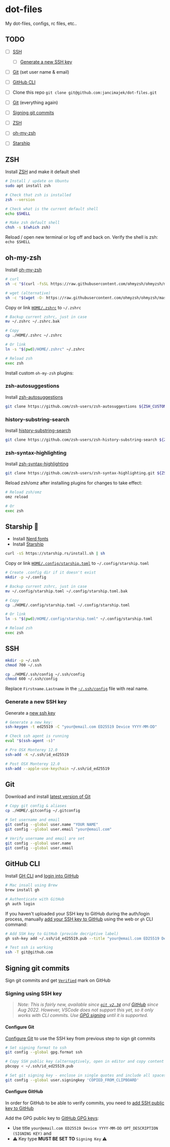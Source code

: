 # dot-files
My dot-files, configs, rc files, etc..

## TODO

- [ ] [SSH](#ssh)
  - [ ] [Generate a new SSH key](#generate-a-new-ssh-key)
- [ ] [Git](#git) (set user name & email)
- [ ] [GitHub CLI](#github-cli)
- [ ] Clone this repo `git clone git@github.com:jancimajek/dot-files.git`
- [ ] [Git](#git) (everything again)
- [ ] [Signing git commits](#signing-git-commits)
- [ ] [ZSH](#zsh)
- [ ] [oh-my-zsh](#oh-my-zsh)
- [ ] [Starship](#starship-🚀)


## ZSH

Install [ZSH](https://github.com/ohmyzsh/ohmyzsh/wiki/Installing-ZSH) and make it default shell

```bash
# Install / update on Ubuntu
sudo apt install zsh

# Check that zsh is installed
zsh --version

# Check what is the current default shell
echo $SHELL

# Make zsh default shell
chsh -s $(which zsh)
```

Reload / open new terminal or log off and back on. Verify the shell is zsh: `echo $SHELL`

## oh-my-zsh
Install [oh-my-zsh](https://github.com/ohmyzsh/ohmyzsh/wiki)

```bash
# curl
sh -c "$(curl -fsSL https://raw.githubusercontent.com/ohmyzsh/ohmyzsh/master/tools/install.sh)"

# wget (alternative)
sh -c "$(wget -O- https://raw.githubusercontent.com/ohmyzsh/ohmyzsh/master/tools/install.sh)"
```

Copy or link [`HOME/.zshrc`](HOME/.zshrc) to `~/.zshrc`

```bash
# Backup current zshrc, just in case
mv ~/.zshrc ~/.zshrc.bak

# Copy
cp ./HOME/.zshrc ~/.zshrc

# Or link
ln -s "$(pwd)/HOME/.zshrc" ~/.zshrc

# Reload zsh
exec zsh
```

Install custom `oh-my-zsh` plugins:

### zsh-autosuggestions

Install [zsh-autosuggestions](https://github.com/zsh-users/zsh-autosuggestions/blob/master/INSTALL.md#oh-my-zsh)

```bash
git clone https://github.com/zsh-users/zsh-autosuggestions ${ZSH_CUSTOM:-~/.oh-my-zsh/custom}/plugins/zsh-autosuggestions
```

### history-substring-search

Install [history-substring-search](https://github.com/zsh-users/zsh-history-substring-search#install)

```bash
git clone https://github.com/zsh-users/zsh-history-substring-search ${ZSH_CUSTOM:-~/.oh-my-zsh/custom}/plugins/zsh-history-substring-search
```

### zsh-syntax-highlighting

Install [zsh-syntax-highlighting](https://github.com/zsh-users/zsh-syntax-highlighting/blob/master/INSTALL.md#oh-my-zsh)

```bash
git clone https://github.com/zsh-users/zsh-syntax-highlighting.git ${ZSH_CUSTOM:-~/.oh-my-zsh/custom}/plugins/zsh-syntax-highlighting
```

Reload zsh/omz after installing plugins for changes to take effect:

```bash
# Reload zsh/omz
omz reload

# Or
exec zsh
```

## Starship 🚀

- Install [Nerd fonts](https://www.nerdfonts.com/)
- Install [Starship](https://starship.rs/#install-latest-version)

```bash
curl -sS https://starship.rs/install.sh | sh
```

Copy or link [`HOME/.config/starship.toml`](HOME/.config/starship.toml) to `~/.config/starship.toml`

```bash
# Create .config dir if it doesn't exist
mkdir -p ~/.config

# Backup current zshrc, just in case
mv ~/.config/starship.toml ~/.config/starship.toml.bak

# Copy
cp ./HOME/.config/starship.toml ~/.config/starship.toml

# Or link
ln -s "$(pwd)/HOME/.config/starship.toml" ~/.config/starship.toml

# Reload zsh
exec zsh
```

## SSH

```bash
mkdir -p ~/.ssh
chmod 700 ~/.ssh

cp ./HOME/.ssh/config ~/.ssh/config
chmod 600 ~/.ssh/config
```

Replace `Firstname.Lastname` in the [`~/.ssh/config`](~/.ssh/config) file with real name.


### Generate a new SSH key

Generate a [new ssh key](https://docs.github.com/en/authentication/connecting-to-github-with-ssh/generating-a-new-ssh-key-and-adding-it-to-the-ssh-agent)

```bash
# Generate a new key:
ssh-keygen -t ed25519 -C "your@email.com ED25519 Device YYYY-MM-DD"

# Check ssh agent is running
eval "$(ssh-agent -s)"

# Pre OSX Monterey 12.0
ssh-add -K ~/.ssh/id_ed25519

# Post OSX Monterey 12.0
ssh-add --apple-use-keychain ~/.ssh/id_ed25519
```

## Git

Download and install [latest version of Git](https://git-scm.com/downloads)

```bash
# Copy git config & aliases
cp ./HOME/.gitconfig ~/.gitconfig

# Set username and email
git config --global user.name "YOUR NAME"
git config --global user.email "your@email.com"

# Verify username and email are set 
git config --global user.name
git config --global user.email
```


## GitHub CLI

Install [GH CLI](https://cli.github.com/) and [login into GitHub](https://cli.github.com/manual/gh_auth_login)

```bash
# Mac insall using Brew
brew install gh 

# Authenticate with GitHub
gh auth login
```

If you haven't uploaded your SSH key to GitHub during the auth/login process, manually [add your SSH key to GitHub](https://docs.github.com/en/authentication/connecting-to-github-with-ssh/adding-a-new-ssh-key-to-your-github-account) using the web or `gh` CLI command:

```bash
# Add SSH key to GitHub (provide decriptive label)
gh ssh-key add ~/.ssh/id_ed25519.pub --title "your@email.com ED25519 Device YYYY-MM-DD OPT_DESCRIPTION"
```

```bash
# Test ssh is working
ssh -T git@github.com
```


## Signing git commits

Sign git commits and get [`Verified`](https://docs.github.com/en/authentication/managing-commit-signature-verification/about-commit-signature-verification) mark on GitHub

### Signing using SSH key

> *Note: This is fairly new, available since [`git v2.34`](https://github.blog/2021-11-15-highlights-from-git-2-34/#tidbits) and [GitHub](https://github.blog/changelog/2022-08-23-ssh-commit-verification-now-supported/) since Aug 2022. However, VSCode does not support this yet, so it only works with CLI commits. Use [GPG signing](#signing-using-gpg-key) until it is supported.*

#### Configure Git

[Configure Git](https://docs.github.com/en/authentication/managing-commit-signature-verification/telling-git-about-your-signing-key#telling-git-about-your-ssh-key) to use the SSH key from previous step to sign git commits

```bash
# Set signing format to ssh
git config --global gpg.format ssh

# Copy SSH public key (alternagtively, open in editor and copy content of the file manually)
pbcopy < ~/.ssh/id_ed25519.pub

# Set git signing key - enclose in single quotes and include all spaces
git config --global user.signingkey 'COPIED_FROM_CLIPBOARD'
```

#### Configure GitHub

In order for GitHub to be able to verify commits, you need to [add SSH public key to GitHub](https://docs.github.com/en/authentication/connecting-to-github-with-ssh/adding-a-new-ssh-key-to-your-github-account)

Add the GPG public key to [GitHub GPG keys](https://github.com/settings/ssh/new): 

- Use title `your@email.com ED25519 Device YYYY-MM-DD OPT_DESCRIPTION (SIGNING KEY)` and 
- ⚠ Key type **MUST BE SET TO** `Signing Key` ⚠


